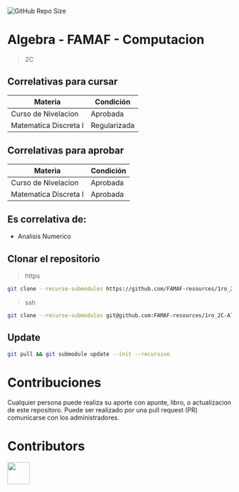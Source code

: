 ![GitHub Repo Size](https://img.shields.io/github/repo-size/FAMAF-resources/1ro_2C-Algebra-FAMAF)

# Algebra - FAMAF - Computacion

> 2C

## Correlativas para **cursar**

| Materia               | Condición    |
| --------------------- | ------------ |
| Curso de Nivelacion | Aprobada |
| Matematica Discreta I   | Regularizada     |

## Correlativas para **aprobar**

| Materia               | Condición    |
| --------------------- | ------------ |
| Curso de Nivelacion | Aprobada     |
| Matematica Discreta I   | Aprobada     |

## Es correlativa de:

- Analisis Numerico

## Clonar el repositorio

> https

```bash
git clone --recurse-submodules https://github.com/FAMAF-resources/1ro_2C-Algebra-FAMAF.git
```

> ssh

```bash
git clone --recurse-submodules git@github.com:FAMAF-resources/1ro_2C-Algebra-FAMAF.git
```

## Update

```bash
git pull && git submodule update --init --recursive
```

# Contribuciones

Cualquier persona puede realiza su aporte con apunte, libro, o actualizacion de este repositoro. Puede ser realizado por una pull request (PR) comunicarse con los administradores.

# Contributors
<a href="https://github.com/FAMAF-resources/1ro_2C-Algebra-FAMAF/graphs/contributors">
  <img src="https://contrib.rocks/image?repo=FAMAF-resources/1ro_2C-Algebra-FAMAF" height="50"/>
</a>
